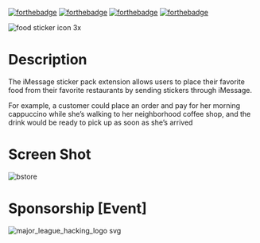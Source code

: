 [![forthebadge](http://forthebadge.com/images/badges/uses-git.svg)](http://forthebadge.com)
[![forthebadge](http://forthebadge.com/images/badges/ages-12.svg)](http://forthebadge.com)
[![forthebadge](http://forthebadge.com/images/badges/compatibility-betamax.svg)](http://forthebadge.com) 
[![forthebadge](http://forthebadge.com/images/badges/oooo-kill-em.svg)](http://forthebadge.com)

![food sticker icon 3x](https://cloud.githubusercontent.com/assets/19171147/24332382/addbb68e-1213-11e7-92ba-7251640b6f04.png)

# Description
The iMessage sticker pack extension allows users to place their favorite food from their favorite restaurants by sending stickers through iMessage.

For example, a customer could place an order and pay for her morning cappuccino while she’s walking to her neighborhood coffee shop, and the drink would be ready to pick up as soon as she’s arrived

# Screen Shot

![bstore](https://cloud.githubusercontent.com/assets/19171147/24332427/5ca1369e-1214-11e7-8d35-b7bab3b7a515.png)

# Sponsorship [Event]

![major_league_hacking_logo svg](https://cloud.githubusercontent.com/assets/19171147/24332479/32918e48-1215-11e7-914d-b59a077fbe13.png)



